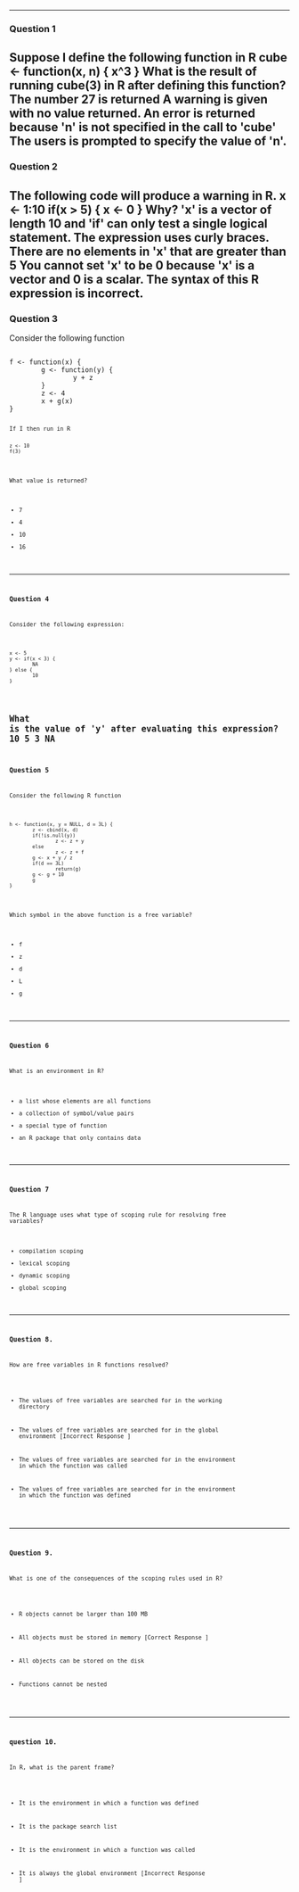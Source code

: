 ---------------------------------------------------------
### Question 1
Suppose I define the following function in R
cube <- function(x, n) {
        x^3
}
What is the result of running
cube(3)
in R after defining this function?
The number 27 is returned
A warning is given with no value returned.
An error is returned because 'n' is not specified in the call to 'cube'
The users is prompted to specify the value of 'n'.
---------------------------------------------------------
### Question 2
The following code will produce a warning in R.
x <- 1:10
if(x > 5) {
        x <- 0
}
Why?
'x' is a vector of length 10 and 'if' can only test a single logical statement.
The expression uses curly braces.
There are no elements in 'x' that are greater than 5
You cannot set 'x' to be 0 because 'x' is a vector and 0 is a scalar.
The syntax of this R expression is incorrect.
---------------------------------------------------------
### Question 3
Consider the following function
<pre><code>
f <- function(x) {
        g <- function(y) {
                y + z
        }
        z <- 4
        x + g(x)
}
<pre><code>
If I then run in R
<pre><code>
z <- 10
f(3)
</code></pre>
What value is returned?

* 7
* 4
* 10
* 16
---------------------------------------------------------
### Question 4
Consider the following expression:
<pre><code>
x <- 5
y <- if(x < 3) {
        NA
} else {
        10
}
</code></pre>
What is the value of 'y' after evaluating this expression?
10
5
3
NA
---------------------------------------------------------
### Question 5
Consider the following R function
<pre><code>
h <- function(x, y = NULL, d = 3L) {
        z <- cbind(x, d)
        if(!is.null(y))
                z <- z + y
        else
                z <- z + f
        g <- x + y / z
        if(d == 3L)
                return(g)
        g <- g + 10
        g
}
</code></pre>
Which symbol in the above function is a free variable?

* f
* z
* d
* L
* g
---------------------------------------------------------
### Question 6
What is an environment in R?

* a list whose elements are all functions
* a collection of symbol/value pairs
* a special type of function
* an R package that only contains data
---------------------------------------------------------
### Question 7
The R language uses what type of scoping rule for resolving free variables?

* compilation scoping
* lexical scoping
* dynamic scoping
* global scoping
---------------------------------------------------------

### Question 8. 
How are free variables in R functions resolved?

* The values of free variables are searched for in the working directory

* The values of free variables are searched for in the global environment [Incorrect Response ]

* The values of free variables are searched for in the environment in which the function was called

* The values of free variables are searched for in the environment in which the function was defined


---------------------------------------------------------
### Question 9. 
What is one of the consequences of the scoping rules used in R?

* R objects cannot be larger than 100 MB

* All objects must be stored in memory [Correct Response ]

* All objects can be stored on the disk

* Functions cannot be nested



---------------------------------------------------------
### question 10. 
In R, what is the parent frame?

* It is the environment in which a function was defined

* It is the package search list

* It is the environment in which a function was called

* It is always the global environment [Incorrect Response ]
